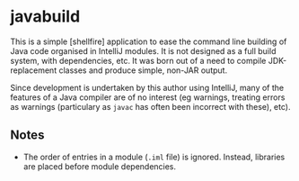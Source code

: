 # javabuild

This is a simple [shellfire] application to ease the command line building of Java code organised in IntelliJ modules. It is not designed as a full build system, with dependencies, etc. It was born out of a need to compile JDK-replacement classes and produce simple, non-JAR output.

Since development is undertaken by this author using IntelliJ, many of the features of a Java compiler are of no interest (eg warnings, treating errors as warnings (particulary as `javac` has often been incorrect with these), etc).

## Notes

* The order of entries in a module (`.iml` file) is ignored. Instead, libraries are placed before module dependencies.